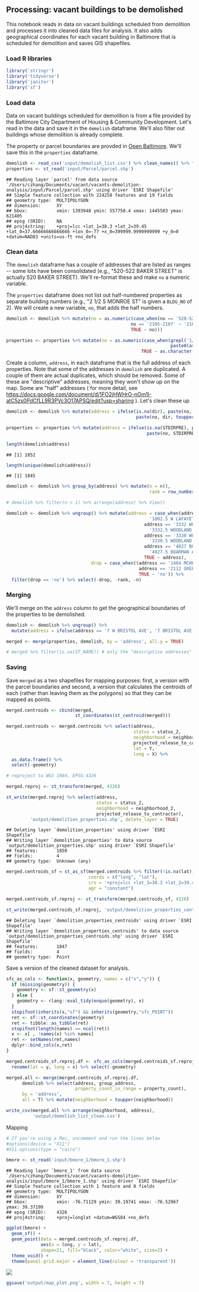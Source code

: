 Processing: vacant buildings to be demolished
---------------------------------------------

This notebook reads in data on vacant buildings scheduled from demolition and processes it into cleaned data files for analysis. It also adds geographical coordinates for each vacant building in Baltimore that is scheduled for demolition and saves GIS shapefiles.

### Load R libraries

``` r
library('stringr')
library('tidyverse')
library('janitor')
library('sf')
```

### Load data

Data on vacant buildings scheduled for demolition is from a file provided by the Baltimore City Department of Housing & Community Development. Let's read in the data and save it in the `demolish` dataframe. We'll also filter out buildings whose demolition is already complete.

The property or parcel boundaries are provded in [Open Baltimore](https://data.baltimorecity.gov/Geographic/Parcels-Shape/jk3c-vrfy). We'll save this in the `properties` dataframe.

``` r
demolish <- read_csv('input/demolish_list.csv') %>% clean_names() %>% filter(status_2 != 'Completed')
properties <- st_read('input/Parcel/parcel.shp')
```

    ## Reading layer `parcel' from data source `/Users/czhang/Documents/vacant/vacants-demolition-analysis/input/Parcel/parcel.shp' using driver `ESRI Shapefile'
    ## Simple feature collection with 224258 features and 19 fields
    ## geometry type:  MULTIPOLYGON
    ## dimension:      XY
    ## bbox:           xmin: 1393948 ymin: 557750.4 xmax: 1445503 ymax: 621405
    ## epsg (SRID):    NA
    ## proj4string:    +proj=lcc +lat_1=38.3 +lat_2=39.45 +lat_0=37.66666666666666 +lon_0=-77 +x_0=399999.9999999999 +y_0=0 +datum=NAD83 +units=us-ft +no_defs

### Clean data

The `demolish` dataframe has a couple of addresses that are listed as ranges -- some lots have been consolidated (e.g., "520-522 BAKER STREET" is actually 520 BAKER STREET). We'll re-format these and make `no` a numeric variable.

The `properties` dataframe does not list out half-numbered properties as separate building numbers (e.g., "2 1/2 S MONROE ST" is given a `BLDG_NO` of 2). We will create a new variable, `no`, that adds the half numbers.

``` r
demolish <- demolish %>% mutate(no = as.numeric(case_when(no == '520-522' ~ '520',
                                               no == '2105-2107' ~ '2105',
                                               TRUE ~ no)))

properties <- properties %>% mutate(no = as.numeric(case_when(grepl('1/2', FULLADDR) ~ 
                                                              paste0(as.character(BLDG_NO), '.5'),
                                                   TRUE ~ as.character(BLDG_NO))))
```

Create a column, `address`, in each dataframe that is the full address of each properties. Note that some of the addresses in `demolish` are duplicated. A couple of them are actual duplicates, which should be removed. Some of these are "descriptive" addresses, meaning they won't show up on the map. Some are "half" addresses ( for more detail, see <https://docs.google.com/document/d/1FO2jHWHrO-nOm1I-atC5zs0PdCfLL9R3PVc3O17APSQ/edit?usp=sharing> ). Let's clean these up

``` r
demolish <- demolish %>% mutate(address = ifelse(is.na(dir), paste(no, toupper(street), toupper(suff)),
                                                 paste(no, dir, toupper(street), toupper(suff))))

properties <- properties %>% mutate(address = ifelse(is.na(STDIRPRE), paste(no, ST_NAME, ST_TYPE),
                                                     paste(no, STDIRPRE, ST_NAME, ST_TYPE)))

length(demolish$address)
```

    ## [1] 1852

``` r
length(unique(demolish$address))
```

    ## [1] 1845

``` r
demolish <- demolish %>% group_by(address) %>% mutate(n = n(), 
                                                      rank = row_number())

# demolish %>% filter(n > 1) %>% arrange(address) %>% View()

demolish <- demolish %>% ungroup() %>% mutate(address = case_when(address == '1802 W LAFAYETTE AVE' & rank == 2 ~ 
                                                      '1802.5 W LAFAYETTE AVE',
                                                    address == '3332 WOODLAND AVE' & rank == 2 ~ 
                                                      '3332.5 WOODLAND AVE',
                                                    address == '3330 WOODLAND AVE' ~ 
                                                      '3330.5 WOODLAND AVE', 
                                                    address == '4027 BOARMAN AVE' & rank == 2 ~ 
                                                      '4027.5 BOARMAN AVE',
                                                    TRUE ~ address),
                                drop = case_when((address == '1404 MCHENRY ST' | 
                                                  address == '2112 GREENMOUNT AVE') & rank == 2 ~ 'yes',
                                                  TRUE ~ 'no')) %>%
  filter(drop == 'no') %>% select(-drop, -rank, -n)
```

### Merging

We'll merge on the `address` column to get the geographical boundaries of the properties to be demolished.

``` r
demolish <- demolish %>% ungroup() %>% 
  mutate(address = ifelse(address == '7 W BRISTOL AVE', '7 BRISTOL AVE', address)) # BRISTOL AVE not labeled with "W" in properties dataframe

merged <- merge(properties, demolish, by = 'address', all.y = TRUE)

# merged %>% filter(is.na(ST_NAME)) # only the "descriptive addresses" don't merge
```

### Saving

Save `merged` as a two shapefiles for mapping purposes: first, a version with the parcel boundaries and second, a version that calculates the centroids of each (rather than leaving them as the polygons) so that they can be mapped as points.

``` r
merged.centroids <- cbind(merged, 
                          st_coordinates(st_centroid(merged))) 

merged.centroids <- merged.centroids %>% select(address, 
                                                status = status_2, 
                                                neighborhood = neighborhood_2, 
                                                projected_release_to_contractor, 
                                                lat = Y, 
                                                long = X) %>% 
  as.data.frame() %>% 
  select(-geometry)

# reproject to WGS 1984, EPSG:4326

merged.reproj <- st_transform(merged, 4326)

st_write(merged.reproj %>% select(address, 
                                  status = status_2, 
                                  neighborhood = neighborhood_2,
                                  projected_release_to_contractor), 
         'output/demolition_properties.shp', delete_layer = TRUE)
```

    ## Deleting layer `demolition_properties' using driver `ESRI Shapefile'
    ## Writing layer `demolition_properties' to data source `output/demolition_properties.shp' using driver `ESRI Shapefile'
    ## features:       1850
    ## fields:         4
    ## geometry type:  Unknown (any)

``` r
merged.centroids_sf = st_as_sf(merged.centroids %>% filter(!is.na(lat)), 
                               coords = c("long", "lat"), 
                               crs = '+proj=lcc +lat_1=38.3 +lat_2=39.45 +lat_0=37.66666666666666 +lon_0=-77 +x_0=399999.9999999999 +y_0=0 +datum=NAD83 +units=us-ft +no_defs', 
                               agr = "constant")

merged.centroids_sf.reproj <- st_transform(merged.centroids_sf, 4326)

st_write(merged.centroids_sf.reproj, 'output/demolition_properties_centroids.shp', delete_layer = TRUE)
```

    ## Deleting layer `demolition_properties_centroids' using driver `ESRI Shapefile'
    ## Writing layer `demolition_properties_centroids' to data source `output/demolition_properties_centroids.shp' using driver `ESRI Shapefile'
    ## features:       1847
    ## fields:         4
    ## geometry type:  Point

Save a version of the cleaned dataset for analysis.

``` r
sfc_as_cols <- function(x, geometry, names = c("x","y")) {
  if (missing(geometry)) {
    geometry <- sf::st_geometry(x)
  } else {
    geometry <- rlang::eval_tidy(enquo(geometry), x)
  }
  stopifnot(inherits(x,"sf") && inherits(geometry,"sfc_POINT"))
  ret <- sf::st_coordinates(geometry)
  ret <- tibble::as_tibble(ret)
  stopifnot(length(names) == ncol(ret))
  x <- x[ , !names(x) %in% names]
  ret <- setNames(ret,names)
  dplyr::bind_cols(x,ret)
}

merged.centroids_sf.reproj.df <- sfc_as_cols(merged.centroids_sf.reproj, st_centroid(geometry)) %>% as.data.frame() %>%
  rename(lat = y, long = x) %>% select(-geometry)

merged.all <- merge(merged.centroids_sf.reproj.df, 
      demolish %>% select(address, group_address, 
                          property_count_in_range = property_count),
      by = 'address', 
      all = T) %>% mutate(neighborhood = toupper(neighborhood))

write_csv(merged.all %>% arrange(neighborhood, address), 
          'output/demolish_list_clean.csv')
```

Mapping

``` r
# If you're using a Mac, uncomment and run the lines below
#options(device = "X11") 
#X11.options(type = "cairo")

bmore <- st_read('input/bmore_1/bmore_1.shp')
```

    ## Reading layer `bmore_1' from data source `/Users/czhang/Documents/vacant/vacants-demolition-analysis/input/bmore_1/bmore_1.shp' using driver `ESRI Shapefile'
    ## Simple feature collection with 1 feature and 8 fields
    ## geometry type:  MULTIPOLYGON
    ## dimension:      XY
    ## bbox:           xmin: -76.71129 ymin: 39.19741 xmax: -76.52967 ymax: 39.37199
    ## epsg (SRID):    4326
    ## proj4string:    +proj=longlat +datum=WGS84 +no_defs

``` r
ggplot(bmore) + 
  geom_sf() +
  geom_point(data = merged.centroids_sf.reproj.df, 
             aes(x = long, y = lat),
             shape=21, fill="black", color="white", size=2) +
  theme_void() +
  theme(panel.grid.major = element_line(colour = 'transparent'))
```

![](01_processing_files/figure-markdown_github/mapping-1.png)

``` r
ggsave('output/map_plot.png', width = 7, height = 7)
```
